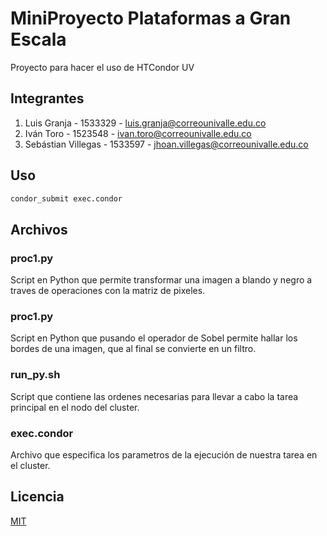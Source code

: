 

# MiniProyecto Plataformas a Gran Escala

Proyecto para hacer el uso de HTCondor UV

## Integrantes

 1. Luis Granja - 1533329 - luis.granja@correounivalle.edu.co
 2. Iván Toro - 1523548 - ivan.toro@correounivalle.edu.co
 3. Sebástian Villegas - 1533597 - jhoan.villegas@correounivalle.edu.co

## Uso
```bash
condor_submit exec.condor
```

## Archivos

### proc1.py
Script en Python que permite transformar una imagen a blando y negro a traves de operaciones con la matriz de pixeles.

### proc1.py
Script en Python que pusando el operador de Sobel permite hallar los bordes de una imagen, que al final se convierte en un filtro.

### run_py.sh 
Script que contiene las ordenes necesarias para llevar a cabo la tarea principal en el nodo del cluster.

### exec.condor
Archivo que especifica los parametros de la ejecución de nuestra tarea en el cluster.

## Licencia
[MIT](https://choosealicense.com/licenses/mit/)